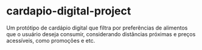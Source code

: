 # cardapio-digital-project
Um protótipo de cardápio digital que filtra por preferências de alimentos que o usuário deseja consumir, considerando distâncias próximas e preços acessíveis, como promoções e etc.
